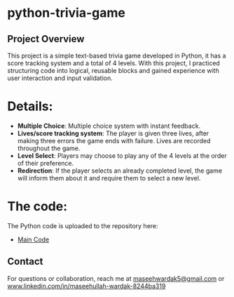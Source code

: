 # python-trivia-game

## Project Overview
This project is a simple text-based trivia game developed in Python, it has a score tracking system and a total of 4 levels. With this project, I practiced structuring code into logical, reusable blocks and gained experience with user interaction and input validation.

# Details:
- **Multiple Choice**: Multiple choice system with instant feedback.
- **Lives/score tracking system**: The player is given three lives, after making three errors the game ends with failure. Lives are recorded throughout the game.
- **Level Select**: Players may choose to play any of the 4 levels at the order of their preference.
- **Redirection**: If the player selects an already completed level, the game will inform them about it and require them to select a new level.

# The code:
The Python code is uploaded to the repository here:
- [Main Code](https://github.com/MaseeWardak/python-trivia-game/blob/main/Python_code/Trivia_game_masee.py
)

## Contact
For questions or collaboration, reach me at maseehwardak5@gmail.com or www.linkedin.com/in/maseehullah-wardak-8244ba319
